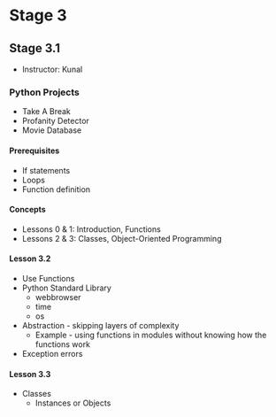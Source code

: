 # Stage 3
## Stage 3.1

* Instructor: Kunal

### Python Projects
* Take A Break
* Profanity Detector
* Movie Database

#### Prerequisites
* If statements
* Loops
* Function definition

#### Concepts
* Lessons 0 & 1: Introduction, Functions
* Lessons 2 & 3: Classes, Object-Oriented Programming

#### Lesson 3.2
* Use Functions
* Python Standard Library
    - webbrowser
    - time
    - os
* Abstraction - skipping layers of complexity
    - Example - using functions in modules without knowing how the functions work
* Exception errors

#### Lesson 3.3
* Classes
    - Instances or Objects